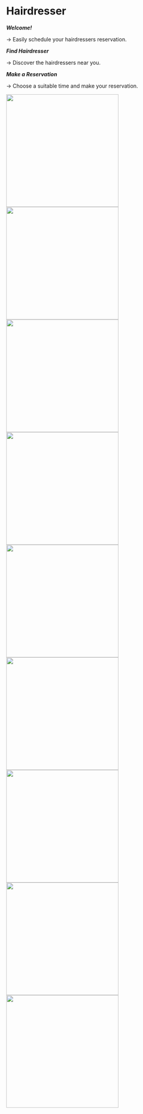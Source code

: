 # Hairdresser

<b><i>Welcome!</i></b>

<italic>-> Easily schedule your hairdressers reservation.</italic>

<b><i>Find Hairdresser</i></b>

<italic>-> Discover the hairdressers near you.</italic>

<b><i>Make a Reservation</i></b>

<italic>-> Choose a suitable time and make your reservation.</italic>

<p>
  <img src="/Screenshot/1.png" width="300" />
  <img src="/Screenshot/2.png" width="300" />
    <img src="/Screenshot/3.png" width="300" />
  <img src="/Screenshot/4.png" width="300" />
    <img src="/Screenshot/5.png" width="300" />
  <img src="/Screenshot/6.png" width="300" />
    <img src="/Screenshot/7.png" width="300" />
  <img src="/Screenshot/8.png" width="300" >
    <img src="/Screenshot/9.png" width="300" />
  
</p>

